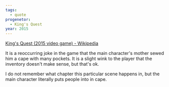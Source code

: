```yaml
---
tags:
  - quote
progenetor:
  - King's Quest
year: 2015
---
```

[King's Quest (2015 video game) - Wikipedia](https://en.wikipedia.org/wiki/King%27s_Quest_\(2015_video_game\))

It is a reoccurring joke in the game that the main character's mother sewed him a cape with many pockets. It is a slight wink to the player that the inventory doesn't make sense, but that's ok.

I do not remember what chapter this particular scene happens in, but the main character literally puts people into in cape.